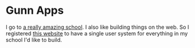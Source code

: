 Gunn Apps
=========

I go to [a really amazing school](http://gunn.pausd.org). I also like building things on the web. So I registered [this website](http://gunnapps.com) to have a single user system for everything in my school I'd like to build.